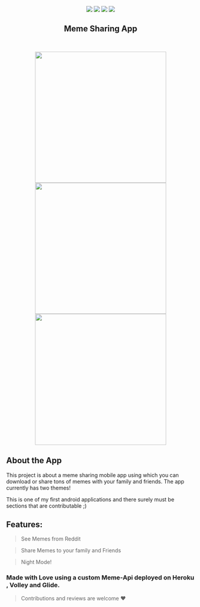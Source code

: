 <p align="center">
<img src="https://img.shields.io/github/languages/top/saptarshikolay/Meme_Sharing_App?color=cyan&style=for-the-badge">
<img src="https://img.shields.io/badge/Lightweight-Fast-green?style=for-the-badge">
<img src="https://img.shields.io/github/issues/saptarshikolay/Meme_Sharing_App?color=db0000&label=Issues&style=for-the-badge">
<img src="https://img.shields.io/github/contributors/saptarshikolay/Meme_Sharing_App?color=blueviolet&style=for-the-badge">
</p>

<h2 align="center">Meme Sharing App</h2>

<br />

<p align="center">

<kbd>
<img height="350px" src="https://user-images.githubusercontent.com/52620158/94746905-67ba2a00-039b-11eb-92a9-98c3f8998637.jpeg"/>
</kbd>

<kbd>
<img height="350px" src="https://user-images.githubusercontent.com/52620158/94746907-6983ed80-039b-11eb-8a79-b3265b7df55f.jpeg"/>
</kbd>
<kbd>
<img height="350px" src="https://user-images.githubusercontent.com/55250734/94913080-41dd7400-04c6-11eb-9182-357ea23081a2.jpeg"/>
</kbd>

</p>

## About the App
This project is about a meme sharing mobile app using which you can download or share tons of memes with your family and friends.
The app currently has two themes!

This is one of my first android applications and there surely must be sections that are contributable ;)
## Features:
> See Memes from Reddit

> Share Memes to your family and Friends

> Night Mode!

### Made with Love using a custom Meme-Api deployed on Heroku , Volley and Glide.

> Contributions and reviews are welcome :heart:
